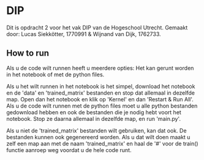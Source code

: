 # DIP

Dit is opdracht 2 voor het vak DIP van de Hogeschool Utrecht. Gemaakt door:
Lucas Siekkötter, 1770991
&
Wijnand van Dijk, 1762733.

## How to run

Als u de code wilt runnen heeft u meerdere opties:
Het kan gerunt worden in het notebook of met de python files.

Als u het wilt runnen in het notebook is het simpel, download het notebook en de 'data' en 'trained_matrix' bestanden en stop dat allemaal in dezelfde map. Open dan het notebook en klik op 'Kernel' en dan 'Restart & Run All'.
Als u de code wilt runnen met de python files moet u alle python bestanden gedownload hebben en ook de bestanden die je nodig hebt voort het notebook. Stop ze daarna allemaal in dezelfde map, en run 'main.py'.

Als u niet de 'trained_matrix' bestanden wilt gebruiken, kan dat ook. De bestanden kunnen ook gegenereerd worden. Als u dat wilt doen maakt u zelf een map aan met de naam 'trained_matrix' en haal de '#' voor de train() functie aanroep weg voordat u de hele code runt.
